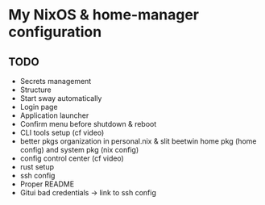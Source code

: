 # My NixOS & home-manager configuration

## TODO
- Secrets management
- Structure
- Start sway automatically
- Login page
- Application launcher
- Confirm menu before shutdown & reboot
- CLI tools setup (cf video) 
- better pkgs organization in personal.nix & slit beetwin home pkg (home config) and system pkg (nix config)
- config control center (cf video)
- rust setup
- ssh config
- Proper README
- Gitui bad credentials -> link to ssh config
